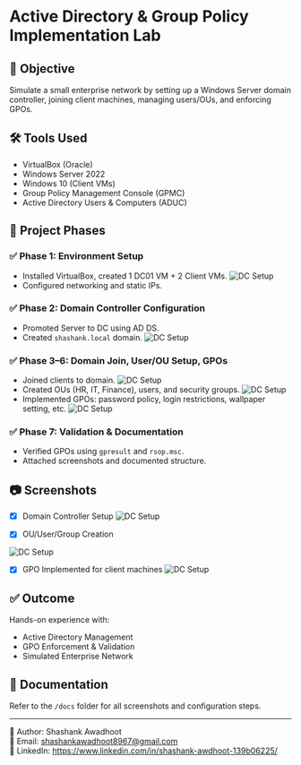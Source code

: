 # Active Directory & Group Policy Implementation Lab

## 🧠 Objective
Simulate a small enterprise network by setting up a Windows Server domain controller, joining client machines, managing users/OUs, and enforcing GPOs.

## 🛠️ Tools Used
- VirtualBox (Oracle)
- Windows Server 2022
- Windows 10 (Client VMs)
- Group Policy Management Console (GPMC)
- Active Directory Users & Computers (ADUC)

## 🔄 Project Phases

### ✅ Phase 1: Environment Setup
- Installed VirtualBox, created 1 DC01 VM + 2 Client VMs.
![DC Setup](docs/Phase1-EnvironmentSetup.jpeg)
- Configured networking and static IPs.


### ✅ Phase 2: Domain Controller Configuration
- Promoted Server to DC using AD DS.
- Created `shashank.local` domain.
![DC Setup](docs/AD_DHCP-setup.JPG)

### ✅ Phase 3–6: Domain Join, User/OU Setup, GPOs
- Joined clients to domain.
![DC Setup](docs/client-domain_join.JPG)
- Created OUs (HR, IT, Finance), users, and security groups.
![DC Setup](docs/User_creation.JPG)
- Implemented GPOs: password policy, login restrictions, wallpaper setting, etc.
![DC Setup](docs/GPO-settings.JPG)

### ✅ Phase 7: Validation & Documentation
- Verified GPOs using `gpresult` and `rsop.msc`.
- Attached screenshots and documented structure.

## 📷 Screenshots
- [x] Domain Controller Setup
![DC Setup](docs/dc-setup.JPG)

- [x] OU/User/Group Creation

![DC Setup](docs/OU-structure.JPG)

- [x] GPO Implemented for client machines
![DC Setup](docs/desktopwallpaper-GPO_alicehr.JPG)

## ✅ Outcome
Hands-on experience with:
- Active Directory Management
- GPO Enforcement & Validation
- Simulated Enterprise Network

## 📂 Documentation
Refer to the `/docs` folder for all screenshots and configuration steps.

---

👤 Author: Shashank Awadhoot  
📧 Email: shashankawadhoot8967@gmail.com   
🔗 LinkedIn: https://www.linkedin.com/in/shashank-awdhoot-139b06225/
